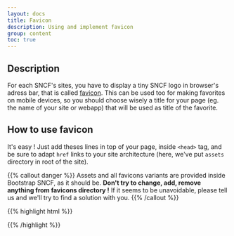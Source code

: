 ```yaml
---
layout: docs
title: Favicon
description: Using and implement favicon
group: content
toc: true
---
```


## Description
For each SNCF's sites, you have to display a tiny SNCF logo in browser's adress bar, that is called [favicon](https://fr.wikipedia.org/wiki/Favicon).
This can be used too for making favorites on mobile devices, so you should choose wisely a title for your page (eg. the name of your site or webapp) that will be used as title of the favorite.

## How to use favicon
It's easy ! Just add theses lines in top of your page, inside `<head>` tag, and be sure to adapt `href` links to your site architecture (here, we've put `assets` directory in root of the site).

{{% callout danger %}}
Assets and all favicons variants are provided inside Bootstrap SNCF, as it should be.
**Don't try to change, add, remove anything from favicons directory !** If it seems to be unavoidable, please tell us and we'll try to find a solution with you.
{{% /callout %}}


{{% highlight html %}}
<!-- Favicons -->
<link rel="apple-touch-icon" href="/assets/img/docs/favicons/apple-touch-icon.png" sizes="180x180">
<link rel="icon" href="/assets/img/docs/favicons/favicon-32x32.png" sizes="32x32" type="image/png">
<link rel="icon" href="/assets/img/docs/favicons/favicon-16x16.png" sizes="16x16" type="image/png">
<link rel="manifest" href="/assets/img/docs/favicons/manifest.json">
<link rel="mask-icon" href="/assets/img/docs/favicons/safari-pinned-tab.svg" color="#563d7c">
<link rel="icon" href="/assets/img/docs/favicons/favicon.ico">
<meta name="msapplication-config" content="/assets/img/docs/favicons/browserconfig.xml">
<meta name="theme-color" content="#563d7c">
{{% /highlight %}}

